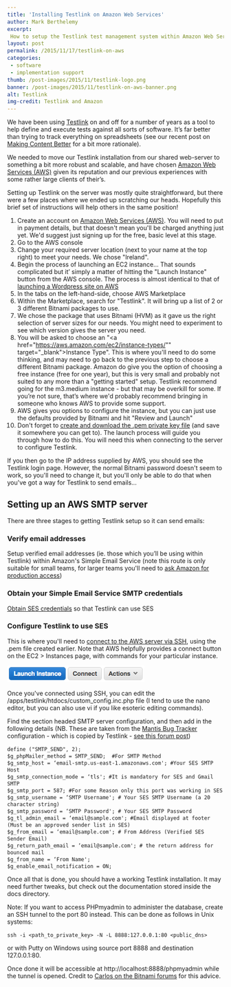 ```yaml
---
title: 'Installing Testlink on Amazon Web Services'
author: Mark Berthelemy
excerpt: 
 How to setup the Testlink test management system within Amazon Web Services
layout: post
permalink: /2015/11/17/testlink-on-aws
categories:
 - software
 - implementation support
thumb: /post-images/2015/11/testlink-logo.png
banner: /post-images/2015/11/testlink-on-aws-banner.png
alt: Testlink
img-credit: Testlink and Amazon
---
```

We have been using <a href="http://testlink.org" target="_blank">Testlink</a> on and off for a number of years as a tool to help define and execute tests against all sorts of software. It&rsquo;s far better than trying to track everything on spreadsheets (see our recent post on <a href="/2015-11-10-making-content-better">Making Content Better</a> for a bit more rationale).

We needed to move our Testlink installation from our shared web-server to something a bit more robust and scalable, and have chosen <a href="https://aws.amazon.com">Amazon Web Services (AWS)</a> given its reputation and our previous experiences with some rather large clients of their&rsquo;s.

Setting up Testlink on the server was mostly quite straightforward, but there were a few places where we ended up scratching our heads. Hopefully this brief set of instructions will help others in the same position!

1. Create an account on <a href="https://aws.amazon.com">Amazon Web Services (AWS)</a>. You will need to put in payment details, but that doesn't mean you'll be charged anything just yet. We'd suggest just signing up for the free, basic level at this stage.
2. Go to the AWS console
2. Change your required server location (next to your name at the top right) to meet your needs. We chose "Ireland".
2. Begin the process of launching an EC2 instance... That sounds complicated but it&rsquo; simply a matter of hitting the "Launch Instance" button from the AWS console. The process is almost identical to that of <a href="https://aws.amazon.com/getting-started/launch-a-wordpress-website/" target="_blank">launching a Wordpress site on AWS</a>
3. In the tabs on the left-hand-side, choose AWS Marketplace
4. Within the Marketplace, search for "Testlink". It will bring up a list of 2 or 3 different Bitnami packages to use.
5. We chose the package that uses Bitnami (HVM) as it gave us the right selection of server sizes for our needs. You might need to experiment to see which version gives the server you need.
6. You will be asked to choose an "<a href="https://aws.amazon.com/ec2/instance-types/"" target="_blank">Instance Type</a>". This is where you'll need to do some thinking, and may need to go back to the previous step to choose a different Bitnami package. Amazon do give you the option of choosing a free instance (free for one year), but this is very small and probably not suited to any more than a "getting started" setup. Testlink recommend going for the m3.medium instance - but that may be overkill for some. If you&rsquo;re not sure, that&rsquo;s where we'd probably recommend bringing in someone who knows AWS to provide some support.
7. AWS gives you options to configure the instance, but you can just use the defaults provided by Bitnami and hit "Review and Launch"
8. Don't forget to <a href="http://docs.aws.amazon.com/AWSEC2/latest/UserGuide/ec2-key-pairs.html#having-ec2-create-your-key-pair" target="_blank">create and download the .pem private key file</a> (and save it somewhere you can get to). The launch process will guide you through how to do this. You will need this when connecting to the server to configure Testlink.

If you then go to the IP address supplied by AWS, you should see the Testlink login page. However, the normal Bitnami password doesn't seem to work, so you'll need to change it, but you'll only be able to do that when you've got a way for Testlink to send emails...

## Setting up an AWS SMTP server

There are three stages to getting Testlink setup so it can send emails:

### Verify email addresses

Setup verified email addresses (ie. those which you&rsquo;ll be using within Testlink) within Amazon's Simple Email Service (note this route is only suitable for small teams, for larger teams you'll need to <a href="http://docs.aws.amazon.com/ses/latest/DeveloperGuide/request-production-access.html" target="_blank">ask Amazon for production access</a>)

### Obtain your Simple Email Service SMTP credentials

<a href="https://docs.aws.amazon.com/ses/latest/DeveloperGuide/smtp-credentials.html" target="_blank">Obtain SES credentials</a> so that Testlink can use SES

### Configure Testlink to use SES

This is where you'll need to <a href="https://docs.aws.amazon.com/AWSEC2/latest/UserGuide/AccessingInstancesLinux.html" target="_blank">connect to the AWS server via SSH</a>, using the .pem file created earlier. Note that AWS helpfully provides a connect button on the EC2 > Instances page, with commands for your particular instance.

<img class="aligncenter" src="/post-images/2015/11/connect-to-instance.png" alt="AWS Connect button" />

Once you've connected using SSH, you can edit the /apps/testlink/htdocs/custom_config.inc.php file (I tend to use the nano editor, but you can also use vi if you like esoteric editing commands).

Find the section headed SMTP server configuration, and then add in the following details (NB. These are taken from the <a href="https://www.mantisbt.org/" target="_blank">Mantis Bug Tracker</a> configuration - which is copied by Testlink - <a href="https://www.sankaranand.com/blog/2012/09/configuring-amazon-ses-with-mantis-bug-tracker-for-email-notifications/" target="_blank">see this forum post</a>)

    define ("SMTP_SEND", 2);
    $g_phpMailer_method = SMTP_SEND;  #For SMTP Method
    $g_smtp_host = ‘email-smtp.us-east-1.amazonaws.com'; #Your SES SMTP Host
    $g_smtp_connection_mode = ‘tls'; #It is mandatory for SES and Gmail SMTP
    $g_smtp_port = 587; #For some Reason only this port was working in SES
    $g_smtp_username = ‘SMTP Username'; # Your SES SMTP Username (a 20 character string)
    $g_smtp_password = ‘SMTP Password'; # Your SES SMTP Password
    $g_tl_admin_email = ‘email@sample.com'; #Email displayed at footer (Must be an approved sender list in SES)
    $g_from_email = ‘email@sample.com'; # From Address (Verified SES Sender Email)
    $g_return_path_email = ‘email@sample.com'; # the return address for bounced mail
    $g_from_name = ‘From Name';
    $g_enable_email_notification = ON;


Once all that is done, you should have a working Testlink installation. It may need further tweaks, but check out the documentation stored inside the docs directory.

Note: If you want to access PHPmyadmin to administer the database, create an SSH tunnel to the port 80 instead. This can be done as follows in Unix systems:

    ssh -i <path_to_private_key> -N -L 8888:127.0.0.1:80 <public_dns>

or with Putty on Windows using source port 8888 and destination 127.0.0.1:80.

Once done it will be accessible at http://localhost:8888/phpmyadmin while the tunnel is opened. Credit to <a href="https://bitnami.com/forums/forums/bitnami-cloud/topics/can-t-access-phpmyadmin#post_10627" target="_blank">Carlos on the Bitnami forums</a> for this advice.

 




